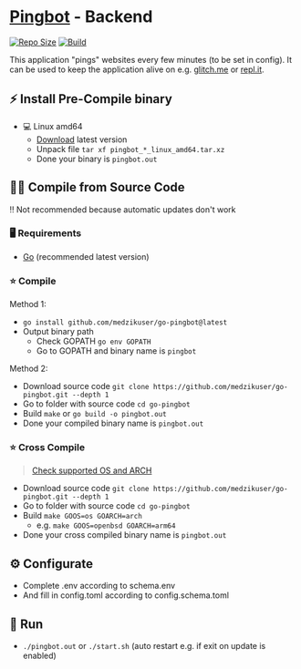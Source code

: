 # [Pingbot](https://pingbot.cf/) - Backend

[![Repo Size](https://img.shields.io/github/repo-size/MedzikUser/go-pingbot)](https://github.com/medzikuser/go-pingbot)
[![Build](https://img.shields.io/github/workflow/status/MedzikUser/go-pingbot/release/main)](https://github.com/medzikuser/go-pingbot/actions/workflows/release.yml)

This application "pings" websites every few minutes (to be set in config). It can be used to keep the application alive on e.g. [glitch.me](https://glitch.com/) or [repl.it](https://replit.com/).

## ⚡ Install Pre-Compile binary

* 💻 Linux amd64
  * [Download](https://github.com/medzikuser/go-pingbot/releases) latest version
  * Unpack file `tar xf pingbot_*_linux_amd64.tar.xz`
  * Done your binary is `pingbot.out`

## 👨‍💻 Compile from Source Code
‼️ Not recommended because automatic updates don't work

### 🖥️ Requirements

* [Go](https://golang.org/dl) (recommended latest version)

### ⭐ Compile

Method 1:
* `go install github.com/medzikuser/go-pingbot@latest`
* Output binary path
  * Check GOPATH `go env GOPATH`
  * Go to GOPATH and binary name is `pingbot`

Method 2:
* Download source code `git clone https://github.com/medzikuser/go-pingbot.git --depth 1`
* Go to folder with source code `cd go-pingbot`
* Build `make` or `go build -o pingbot.out`
* Done your compiled binary name is `pingbot.out`

### ⭐ Cross Compile

> [Check supported OS and ARCH](https://gist.github.com/asukakenji/f15ba7e588ac42795f421b48b8aede63)

* Download source code `git clone https://github.com/medzikuser/go-pingbot.git --depth 1`
* Go to folder with source code `cd go-pingbot`
* Build `make GOOS=os GOARCH=arch`
  * e.g. `make GOOS=openbsd GOARCH=arm64	`
* Done your cross compiled binary name is `pingbot.out`

## ⚙️ Configurate

* Complete .env according to schema.env
* And fill in config.toml according to config.schema.toml

## 🔧 Run

* `./pingbot.out` or `./start.sh` (auto restart e.g. if exit on update is enabled)

